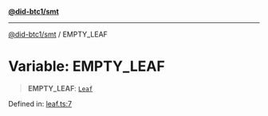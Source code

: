 [**@did-btc1/smt**](../README.md)

***

[@did-btc1/smt](../globals.md) / EMPTY\_LEAF

# Variable: EMPTY\_LEAF

> **EMPTY\_LEAF**: [`Leaf`](../classes/Leaf.md)

Defined in: [leaf.ts:7](https://github.com/dcdpr/did-btc1-js/blob/751aedd75738c26882a2149e644ae32b9e424707/packages/smt/src/leaf.ts#L7)

